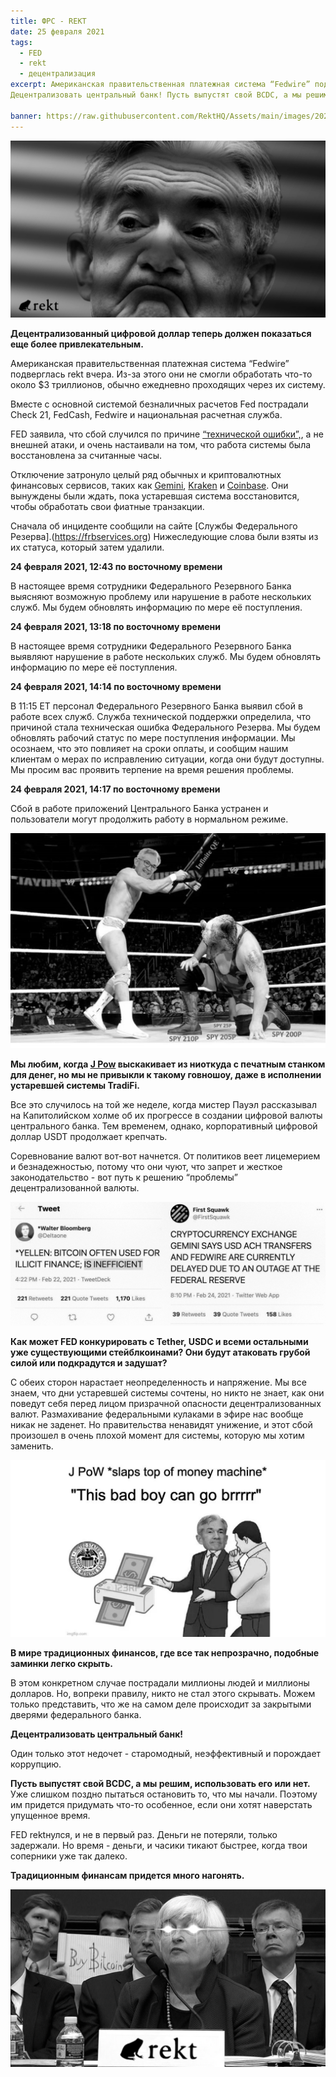 ```yaml
---
title: ФРС - REKT
date: 25 февраля 2021
tags:
  - FED
  - rekt
  - децентрализация
excerpt: Американская правительственная платежная система “Fedwire” подверглась rekt вчера. Из-за этого они не смогли обработать что-то около $3 триллионов, обычно ежедневно проходящих через их систему. 
Децентрализовать центральный банк! Пусть выпустят свой BCDC, а мы решим, использовать его или нет. 

banner: https://raw.githubusercontent.com/RektHQ/Assets/main/images/2021/02/fed-rekt-header.png
---
```

![](https://raw.githubusercontent.com/RektHQ/Assets/main/images/2021/02/fed-rekt-header.png)

**Децентрализованный цифровой доллар теперь должен показаться еще более привлекательным.**

Американская правительственная платежная система “Fedwire” подверглась rekt вчера. Из-за этого они не смогли обработать что-то около $3 триллионов, обычно ежедневно проходящих через их систему. 

Вместе с основной системой безналичных расчетов Fed пострадали Check 21, FedCash, Fedwire и национальная расчетная служба. 

FED заявила, что сбой случился по причине [“технической ошибки”,](https://apnews.com/article/financial-services-charlotte-f53f2e7289fd21cd9b60be53b09a2359), а не внешней атаки, и очень настаивали на том, что работа системы была восстановлена за считанные часы. 

Отключение затронуло целый ряд обычных и криптовалютных финансовых сервисов, таких как [Gemini](https://status.gemini.com/incidents/z2171r1hd8y8), [Kraken](https://status.kraken.com/incidents/2c8706yyj7fg) и [Coinbase](https://status.coinbase.com/incidents/9r8yyy1xr6yn). Они вынуждены были ждать, пока устаревшая система восстановится, чтобы обработать свои фиатные транзакции.

Сначала об инциденте сообщили на сайте [Службы Федерального Резерва].(https://frbservices.org) Нижеследующие слова были взяты из их статуса, который затем удалили.

**24 февраля 2021, 12:43 по восточному времени**

В настоящее время сотрудники Федерального Резервного Банка выясняют возможную проблему или нарушение в работе нескольких служб. Мы будем обновлять информацию по мере её поступления.

**24 февраля 2021, 13:18 по восточному времени**

В настоящее время сотрудники Федерального Резервного Банка выявляют нарушение в работе нескольких служб. Мы будем обновлять информацию по мере её поступления.

**24 февраля 2021, 14:14 по восточному времени**

В 11:15 ET персонал Федерального Резервного Банка выявил сбой в работе всех служб. Служба технической поддержки определила, что причиной стала техническая ошибка Федерального Резерва. Мы будем обновлять рабочий статус по мере поступления информации. Мы осознаем, что это повлияет на сроки оплаты, и сообщим нашим клиентам о мерах по исправлению ситуации, когда они будут доступны. Мы просим вас проявить терпение на время решения проблемы.

**24 февраля 2021, 14:17 по восточному времени**

Сбой в работе приложений Центрального Банка устранен и пользователи могут продолжить работу в нормальном режиме.

![](https://raw.githubusercontent.com/RektHQ/Assets/main/images/2021/02/fed1-big-jpow.png)

**Мы любим, когда [J Pow](https://www.youtube.com/watch?v=jk1eU_zlf3s) выскакивает из ниоткуда с печатным станком для денег, но мы не привыкли к такому говношоу, даже в исполнении устаревшей системы TradiFi.** 

Все это случилось на той же неделе, когда мистер Пауэл рассказывал на Капитолийском холме об их прогрессе в создании цифровой валюты центрального банка. Тем временем, однако, корпоративный цифровой доллар USDT продолжает крепчать.

Соревнование валют вот-вот начнется. От политиков веет лицемерием и безнадежностью, потому что они чуют, что запрет и жесткое законодательство  - вот путь к решению “проблемы” децентрализованной валюты.

![](https://raw.githubusercontent.com/RektHQ/Assets/main/images/2021/02/fed2-inefficient-tweet.png)

**Как может FED конкурировать с Tether, USDC и всеми остальными уже существующими стейблкоинами? Они будут атаковать грубой силой или подкрадутся и задушат?**

С обеих сторон нарастает неопределенность и напряжение. Мы все знаем, что дни устаревшей системы сочтены, но никто не знает, как они поведут себя перед лицом призрачной опасности децентрализованных валют. Размахивание федеральными кулаками в эфире нас вообще никак не заденет. Но правительства ненавидят унижение, и этот сбой произошел в очень плохой момент для системы, которую мы хотим заменить. 

![](https://raw.githubusercontent.com/RektHQ/Assets/main/images/2021/02/fed3-jpowmeme3.png)

**В мире традиционных финансов, где все так непрозрачно, подобные заминки легко скрыть.** 

В этом конкретном случае пострадали миллионы людей и миллионы долларов. Но, вопреки правилу, никто не стал этого скрывать. Можем только представить, что же на самом деле происходит за закрытыми дверями федерального банка.

**Децентрализовать центральный банк!**  

Один только этот недочет  - старомодный, неэффективный и порождает коррупцию.

**Пусть выпустят свой BCDC, а мы решим, использовать его или нет.**  Уже слишком поздно пытаться остановить то, что мы начали. Поэтому им придется придумать что-то особенное, если они хотят наверстать упущенное время.

FED rektнулся, и не в первый раз. Деньги не потеряли, только задержали. Но время - деньги, и часики тикают быстрее, когда твои соперники уже так далеко. 

**Традиционным финансам придется много нагонять.** 

![](https://raw.githubusercontent.com/RektHQ/Assets/main/images/2021/02/fed4-yellen.png)
